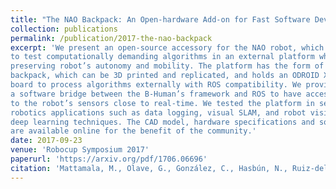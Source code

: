 ```yaml
---
title: "The NAO Backpack: An Open-hardware Add-on for Fast Software Development with the NAO Robot"
collection: publications
permalink: /publication/2017-the-nao-backpack
excerpt: 'We present an open-source accessory for the NAO robot, which enables
to test computationally demanding algorithms in an external platform while
preserving robot’s autonomy and mobility. The platform has the form of a
backpack, which can be 3D printed and replicated, and holds an ODROID XU4
board to process algorithms externally with ROS compatibility. We provide also
a software bridge between the B-Human’s framework and ROS to have access
to the robot’s sensors close to real-time. We tested the platform in several
robotics applications such as data logging, visual SLAM, and robot vision with
deep learning techniques. The CAD model, hardware specifications and software
are available online for the benefit of the community.'
date: 2017-09-23
venue: 'Robocup Symposium 2017'
paperurl: 'https://arxiv.org/pdf/1706.06696'
citation: 'Mattamala, M., Olave, G., González, C., Hasbún, N., Ruiz-del-Solar, J., (2017). &quot;The NAO Backpack: An Open-hardware Add-on for Fast Software Development with the NAO Robot. &quot; <i>Robocup 2017 Symposium</i>.'
---
```

